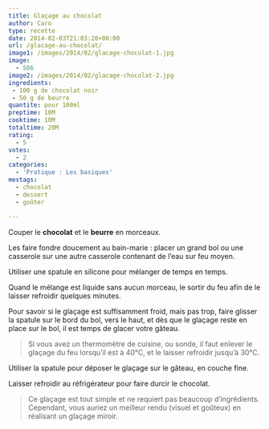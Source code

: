 ```yaml
---
title: Glaçage au chocolat
author: Caro
type: recette
date: 2014-02-03T21:03:28+00:00
url: /glacage-au-chocolat/
image1: /images/2014/02/glacage-chocolat-1.jpg
image:
  - 586
image2: /images/2014/02/glacage-chocolat-2.jpg
ingredients:
 - 100 g de chocolat noir
 - 50 g de beurre
quantite: pour 100ml
preptime: 10M
cooktime: 10M
totaltime: 20M
rating:
  - 5
votes:
  - 2
categories:
  - 'Pratique : Les basiques'
mestags:
  - chocolat
  - dessert
  - goûter

---
```

Couper le **chocolat** et le **beurre** en morceaux.

Les faire fondre doucement au bain-marie : placer un grand bol ou une casserole sur une autre casserole contenant de l&rsquo;eau sur feu moyen.

Utiliser une spatule en silicone pour mélanger de temps en temps.

Quand le mélange est liquide sans aucun morceau, le sortir du feu afin de le laisser refroidir quelques minutes.

Pour savoir si le glaçage est suffisamment froid, mais pas trop, faire glisser la spatule sur le bord du bol, vers le haut, et dès que le glaçage reste en place sur le bol, il est temps de glacer votre gâteau.

> Si vous avez un thermomètre de cuisine, ou sonde, il faut enlever le glaçage du feu lorsqu&rsquo;il est à 40°C, et le laisser refroidir jusqu&rsquo;à 30°C.

Utiliser la spatule pour déposer le glaçage sur le gâteau, en couche fine.

Laisser refroidir au réfrigérateur pour faire durcir le chocolat.

> Ce glaçage est tout simple et ne requiert pas beaucoup d&rsquo;ingrédients. Cependant, vous auriez un meilleur rendu (visuel et goûteux) en réalisant un glaçage miroir.
